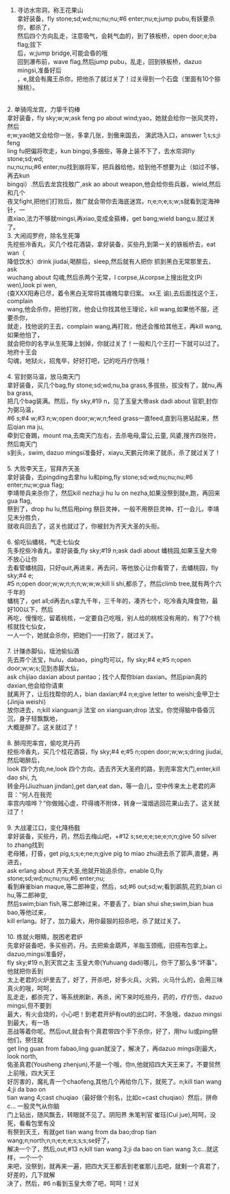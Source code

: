 1. 寻访水帘洞，称王花果山<br>
拿好装备，fly stone;sd;wd;nu;nu;nu;#6 enter;nu;e;jump pubu,有妖要杀你，都杀了，<br>
然后四个方向乱走，注意吸气，会耗气血的，到了铁板桥，open door;e;ba flag;拔下<br>
后，w;jump bridge,可能会昏的哦<br>
回到瀑布前，wave flag,然后jump pubu，乱走，回到铁板桥，dazuo mingsi,准备好后<br>
，e,就会有魔王杀你，把他杀了就过关了！过关得到一个石盘（里面有10个猕猴桃）。 <br>
<br>
2. 单骑闯龙宫，力挚千钧棒<br>
拿好装备，fly sky;w;w;ask feng po about wind;yao，她就会给你一张风灵符，然后<br>
e;w;yao她又会给你一张，多拿几张，到傲来国去， 演武场入口，answer 1;s;s;ji feng<br>
ling fu把偏将吹走，kun bingqi,多捆些，等身上装不下了，去水帘洞fly stone;sd;wd;<br>
nu;nu;nu;#6 enter;nu找到崩将军，把兵器给他，给到他不想要为止（如过不够，再去kun<br>
bingqi）.然后去龙宫找敖广,ask ao about weapon,他会给你些兵器，wield,然后和几个<br>
夜叉fight,把他们打败后，敖广就会带你去海底迷宫。n;e;n;e;s;w;s就看到定海神针，一<br>
直xiao,法力不够就mingsi,再xiao,变成金箍棒，get bang;wield bang;u.就过关了。 <br>
3. 大闹阎罗府，除名生死簿<br>
先挖些冷香丸，买几个桂花酒袋，拿好装备，买些丹,到第一关的铁板桥去，eat wan（<br>
降低饮水）drink jiudai,喝醉后，sleep,然后就有人把你 抓到黑白无常那里去，ask<br>
wuchang about 勾魂,然后杀两个无常，l corpse,从corpse上搜出批文(Pi wen),look pi wen,<br>
(查XXX阳寿已尽，着令黑白无常将其魂魄勾拿归案。 xx王 谕),去后面找这个王，complain<br>
wang,他会杀你，把他打败，他会让你找其他王理论，kill wang,如果他不服，还要杀你，<br>
就走，找他说的王去，complain wang,再打败，他还会推给其他王，再kill wang,如果他怕了，<br>
就会把你的名字从生死簿上划掉，你就过关了！一般和几个王打一下就可以过了。地府十王会<br>
勾魂，地狱火，招鬼卒，好好打吧，记的吃丹疗伤哦！ <br>
<br>
4. 官封弼马温，放马南天门<br>
拿好装备，买几个bag,fly stone;sd;wd;nu,ba grass,多拔些，拔没有了，就nu,再ba grass,<br>
把几个bag装满。然后，fly sky,#19 n，见了玉皇大帝ask dadi about 官职,封你为弼马温，<br>
#6 s;#4 w;#3 n;w;open door;w;w;n;feed grass一直feed,直到马崽站起来，然后qian ma ju,<br>
牵到它奋踢，mount ma,去南天门左右，去杀电母,雷公,云童, 风婆,搜齐四张符，然后南天门<br>
s到头，swim, dazuo mingsi准备好，xiayu,天鹏元帅来了就杀，杀了就过关了！ <br>
<br>
5. 大败李天王，官拜齐天圣<br>
拿好装备，去pingding去拿hu lu和ping,fly stone;sd;wd;nu;nu;nu;#6 enter;nu;w;gua flag;<br>
李靖带兵来杀你了，然后kill nezha;ji hu lu on nezha,如果没祭到就e,跑，再回来gua flag,<br>
祭到了，drop hu lu,然后用ping 祭巨灵神，一般不用祭巨灵神，打一会儿，李靖见未分胜负，<br>
就收兵回去了，这关也就过了，你被封为齐天大圣的头衔。 <br>
<br>
6. 偷吃仙蟠桃，气走七仙女<br>
先多挖些冷香丸，拿好装备,fly sky;#19 n;ask dadi about 蟠桃园,如果玉皇大帝不放心让你<br>
去看管蟠桃园，只好quit,再进来，再去问，等他放心让你看管了，去蟠桃园，fly sky;#4 e;<br>
#5 n;open door;w;w;n;n;n;w;w;w;kill li shi,都杀了，然后climb tree,就有两个六千年的<br>
蟠桃了，get all;d再去n,s拿九千年，三千年的，凑齐七个，吃冷香丸降食物，最好100以下，然后<br>
再吃，慢慢吃，留着桃核，一定要自己吃哦，别人给的桃核没有用的，有了7个桃核就找七仙女，<br>
一人一个，她就会杀你，把她们一一打败了，就过关了。 <br>
<br>
7. 计赚赤脚仙，瑶池偷仙酒<br>
先去弄个法宝，hulu，dabao，ping均可以，fly sky;#4 e;#5 n;open door;w;w;s;见到赤脚大仙，<br>
ask chijiao daxian about pantao；找个人帮你bian daxian。然后pian真的daxian,他会给你请柬<br>
就离开了，让后找帮你的人，bian daxian;#4 n;e;give letter to weishi;金甲卫士(Jinjia weishi)<br>
放你进去，n;kill xianguan;ji 法宝 on xianguan;drop 法宝。你觉得脑中昏昏沉沉，身子轻飘飘地，<br>
大概是醉了。这关就过了！ <br>
<br>
8. 醉闯兜率宫，偷吃灵丹药<br>
挖些冷香丸，买几个桂花酒袋，fly sky;#4 e;#5 n;open door;w;w;s;dring jiudai,然后喝醉后，<br>
look 四个方向,ne,look 四个方向，选去齐天大圣府的路，到兜率宫大门,enter,kill dao shi, 九<br>
转金丹(Jiuzhuan jindan),get dan,eat dan，等一会儿，空中传来太上老君的声音：“何人在我兜<br>
率宫内喧哗？”你做贼心虚，吓得魂不附体，转身一溜烟逃回花果山去了。这关就过了！ <br>
<br>
9. 大战灌江口，变化降杨戬<br>
拿好装备，买些丹，药，然后去梅山吧，+#12 s;se;e;e;se;e;n;n;give 50 silver to zhang找到<br>
老母猪，打昏，get pig,s;s;e;ne;n;give pig to miao zhu进去杀了郭声,直健，再进去，<br>
ask erlang about 齐天大圣,他就开始追杀你，enable 0,fly stone;sd;wd;nu;nu;nu;#6 enter;nu;<br>
看到麻雀bian maque,等二郎神变，然后，sd;#6 out;sd;w;看到鹚鹄,花豹,bian ci hu,等二郎神变,<br>
然后swim;bian fish,等二郎神过来，不要丢了，bian shui she;swim,bian hua bao,等他过来，<br>
kill erlang。好了，加力最大，用你最狠的招杀吧，杀了就过关了。 <br>
<br>
10. 练就火眼睛，脱困老君炉<br>
先拿好装备吧，多买些药，丹。去把紫金葫芦，羊脂玉颈瓶，旧搭布包拿上。dazuo,mingsi准备好，<br>
fly sky;#19 n,到天宫之主 玉皇大帝(Yuhuang dadi)哪儿，你干了那么多“坏事”，他就把你丢到<br>
太上老君的火炉里去了，好了，开杀吧，好多火兵，火鸦，火马什么的，会用三味真火的哦，呵呵，<br>
乱走走，都杀完了，等系统刷新，再杀，闲下来时吃些丹，药的，疗疗伤，dazuo mingsi,但不要到<br>
最大，有火会烧的，小心吧！到老君开炉有out的出口时，不急哦，dazuo mingsi到最大，有一场<br>
恶战等着你呢。然后out,就会有个真君带四个手下杀你，好了，用hu lu或ping祭他们，祭住就<br>
get ling guan from fabao,ling guan就没了，解决了，再dazuo mingsi到最大，look north, <br>
佑圣真君(Yousheng zhenjun),不是一个哦，你n,他就招四大天王来了。不要贸然上前哦，四大天王<br>
好厉害的，魔礼青一个chaofeng,其他几个再给你几下，就死了。n;kill tian wang 4;ji da bao on <br>
tian wang 4;cast chuqiao（最好做个别名，比如c=cast chuqiao）然后，拼命c... 一股灵气从你脑<br>
门上钻出，随风飘去，转眼就不见了。阴阳界 朱笔判官 崔珏(Cui jue),呵呵，没死，看看包里有没<br>
有祭到天王，有就get tian wang from da bao;drop tian wang;n;north;n;n;e;e;e;s;s;s;se好了，<br>
解决一个了，然后,out;#13 n;kill tian wang 3;ji da bao on tian wang 3;c...就这样，一个一个<br>
来吧，没祭到，就再来一遍，把四大天王都丢到老崔那儿去吧，就剩一个真君了，好差的，几下就解<br>
决了，然后，#6 n看到玉皇大帝了吧，呵呵！过关<br>
